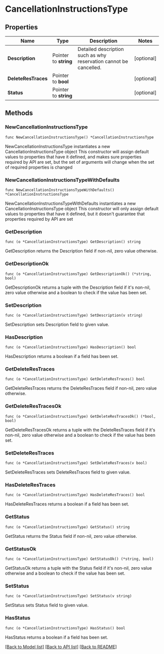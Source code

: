 # CancellationInstructionsType

## Properties

Name | Type | Description | Notes
------------ | ------------- | ------------- | -------------
**Description** | Pointer to **string** | Detailed description such as why reservation cannot be cancelled. | [optional] 
**DeleteResTraces** | Pointer to **bool** |  | [optional] 
**Status** | Pointer to **string** |  | [optional] 

## Methods

### NewCancellationInstructionsType

`func NewCancellationInstructionsType() *CancellationInstructionsType`

NewCancellationInstructionsType instantiates a new CancellationInstructionsType object
This constructor will assign default values to properties that have it defined,
and makes sure properties required by API are set, but the set of arguments
will change when the set of required properties is changed

### NewCancellationInstructionsTypeWithDefaults

`func NewCancellationInstructionsTypeWithDefaults() *CancellationInstructionsType`

NewCancellationInstructionsTypeWithDefaults instantiates a new CancellationInstructionsType object
This constructor will only assign default values to properties that have it defined,
but it doesn't guarantee that properties required by API are set

### GetDescription

`func (o *CancellationInstructionsType) GetDescription() string`

GetDescription returns the Description field if non-nil, zero value otherwise.

### GetDescriptionOk

`func (o *CancellationInstructionsType) GetDescriptionOk() (*string, bool)`

GetDescriptionOk returns a tuple with the Description field if it's non-nil, zero value otherwise
and a boolean to check if the value has been set.

### SetDescription

`func (o *CancellationInstructionsType) SetDescription(v string)`

SetDescription sets Description field to given value.

### HasDescription

`func (o *CancellationInstructionsType) HasDescription() bool`

HasDescription returns a boolean if a field has been set.

### GetDeleteResTraces

`func (o *CancellationInstructionsType) GetDeleteResTraces() bool`

GetDeleteResTraces returns the DeleteResTraces field if non-nil, zero value otherwise.

### GetDeleteResTracesOk

`func (o *CancellationInstructionsType) GetDeleteResTracesOk() (*bool, bool)`

GetDeleteResTracesOk returns a tuple with the DeleteResTraces field if it's non-nil, zero value otherwise
and a boolean to check if the value has been set.

### SetDeleteResTraces

`func (o *CancellationInstructionsType) SetDeleteResTraces(v bool)`

SetDeleteResTraces sets DeleteResTraces field to given value.

### HasDeleteResTraces

`func (o *CancellationInstructionsType) HasDeleteResTraces() bool`

HasDeleteResTraces returns a boolean if a field has been set.

### GetStatus

`func (o *CancellationInstructionsType) GetStatus() string`

GetStatus returns the Status field if non-nil, zero value otherwise.

### GetStatusOk

`func (o *CancellationInstructionsType) GetStatusOk() (*string, bool)`

GetStatusOk returns a tuple with the Status field if it's non-nil, zero value otherwise
and a boolean to check if the value has been set.

### SetStatus

`func (o *CancellationInstructionsType) SetStatus(v string)`

SetStatus sets Status field to given value.

### HasStatus

`func (o *CancellationInstructionsType) HasStatus() bool`

HasStatus returns a boolean if a field has been set.


[[Back to Model list]](../README.md#documentation-for-models) [[Back to API list]](../README.md#documentation-for-api-endpoints) [[Back to README]](../README.md)


